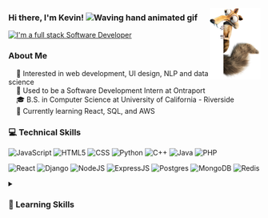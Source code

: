 <p>
    <img width="20%" align="right" alt="Github" src="images/Pic. Scrat 1.png" />
    <h3>
        Hi there, I'm Kevin!
        <img src="https://user-images.githubusercontent.com/18350557/176309783-0785949b-9127-417c-8b55-ab5a4333674e.gif" 
             alt="Waving hand animated gif"
             height="20"
             width="20" />
    </h3>
    <a href="">
        <img src="https://readme-typing-svg.demolab.com?font=Open+Sans&size=14&duration=3000&pause=1000&color=FFFFFF&width=435&height=25&lines=I'm+a+full-stack+software+developer"
             alt="I'm a full stack Software Developer" />
    </a>
    <h3>
        About Me
    </h3>
    <p>
    &nbsp;&nbsp;&nbsp;&nbsp;🧐 Interested in web development, UI design, NLP and data science<br>
    &nbsp;&nbsp;&nbsp;&nbsp;💼 Used to be a Software Development Intern at Ontraport<br>
    &nbsp;&nbsp;&nbsp;&nbsp;🎓 B.S. in Computer Science at University of California - Riverside<br>
    &nbsp;&nbsp;&nbsp;&nbsp;🌱 Currently learning React, SQL, and AWS
    </p>
</p>

### 💻 Technical Skills
![JavaScript](https://img.shields.io/badge/javascript-%23323330.svg?style=flat&logo=javascript&logoColor=%23F7DF1E)
![HTML5](https://img.shields.io/badge/html5-%23E34F26.svg?style=flat&logo=html5&logoColor=white)
![CSS](https://img.shields.io/badge/css3-%231572B6.svg?style=flat&logo=css3&logoColor=white)
![Python](https://img.shields.io/badge/PYTHON-3776AB.svg?&style=flat&logo=python&logoColor=white)
![C++](https://img.shields.io/badge/C++-00599C.svg?&style=flat&logo=c%2B%2B&logoColor=white)
![Java](https://img.shields.io/badge/Java-ED8B00?style=flat&logo=openjdk&logoColor=white)
![PHP](https://img.shields.io/badge/PHP-777BB4?style=flat&logo=php&logoColor=white)

![React](https://img.shields.io/badge/react-%2320232a.svg?style=flat&logo=react&logoColor=%2361DAFB)
![Django](https://img.shields.io/badge/Django-092E20?style=flat&logo=django&logoColor=white)
![NodeJS](https://img.shields.io/badge/NODEJS-339933.svg?&style=flat&logo=node.js&logoColor=white)
![ExpressJS](https://img.shields.io/badge/Express.js-404D59?style=flat)
![Postgres](https://img.shields.io/badge/postgres-%23316192.svg?style=flat&logo=postgresql&logoColor=white)
![MongoDB](https://img.shields.io/badge/MongoDB-4EA94B?style=flat&logo=mongodb&logoColor=white)
![Redis](https://img.shields.io/badge/REDIS-DC382D.svg?&style=flat&logo=redis&logoColor=white)

<details>
    <summary><h3>🧠 Learning Skills</h3></summary>

![Swift](https://img.shields.io/badge/Swift-FA7343?style=flat&logo=swift&logoColor=white)
![Angular](https://img.shields.io/badge/Angular-DD0031?style=flat&logo=angular&logoColor=white)
![Tailwind](https://img.shields.io/badge/Tailwind_CSS-38B2AC?style=flat&logo=tailwind-css&logoColor=white)
![Flutter](https://img.shields.io/badge/Flutter-02569B?style=flat&logo=flutter&logoColor=white)
![Figma](https://img.shields.io/badge/figma-%23F24E1E.svg?style=flat&logo=figma&logoColor=white)
![Docker](https://img.shields.io/badge/DOCKER-2496ED.svg?&style=flat&logo=docker&logoColor=white)
![Kubernetes](https://img.shields.io/badge/KUBERNETES-326CE5.svg?&style=flat&logo=kubernetes&logoColor=white)
![Firebase](https://img.shields.io/badge/FIREBASE-FFCA28.svg?&style=flat&logo=firebase&logoColor=black)

</details>

<!--
**Keeevini/Keeevini** is a ✨ _special_ ✨ repository because its `README.md` (this file) appears on your GitHub profile.

Here are some ideas to get you started:

- 🔭 I’m currently working on ...
- 🌱 I’m currently learning ...
- 👯 I’m looking to collaborate on ...
- 🤔 I’m looking for help with ...
- 💬 Ask me about ...
- 📫 How to reach me: ...
- 😄 Pronouns: ...
- ⚡ Fun fact: ...
-->
